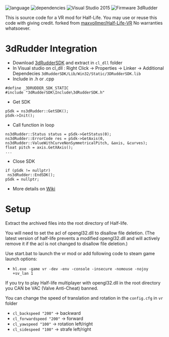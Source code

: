 ![language](https://img.shields.io/badge/Language-c%2B%2B-green.svg) 
![dependencies](https://img.shields.io/badge/Dependecies-3dRudderSDK-green.svg)
![Visual Studio 2015](https://img.shields.io/badge/Visual%20Studio-2015-brightgreen.svg)
![Firmware 3dRudder](https://img.shields.io/badge/Firmware%203dRudder-%3E%20v1.3.4.0-brightgreen.svg)

This is source code for a VR mod for Half-Life. You may use or reuse this code with giving credit.
forked from [maxvollmer/Half-Life-VR](https://github.com/maxvollmer/Half-Life-VR)
No warranties whatsoever.

# 3dRudder Integration

* Download [3dRudderSDK](https://github.com/3DRudder/3dRudderSDK/archive/master.zip) and extract in ```cl_dll``` folder
* In Visual studio on cl_dll : Right Click -> Properties -> Linker -> Additional Dependecies
```3dRudderSDK/Lib/Win32/Static/3DRudderSDK.lib```
* Include in .h or .cpp 
```
#define _3DRUDDER_SDK_STATIC 
#include "3dRudderSDK\Include\3dRudderSDK.h"
```
* Get SDK
```
pSdk = ns3dRudder::GetSDK();
pSdk->Init();
```
* Call function in loop
```
ns3dRudder::Status status = pSdk->GetStatus(0);
ns3dRudder::ErrorCode res = pSdk->GetAxis(0, ns3dRudder::ValueWithCurveNonSymmetricalPitch, &axis, &curves);
float pitch = axis.GetXAxis();
...
```
* Close SDK
```
if (pSdk != nullptr)
 ns3dRudder::EndSDK();
pSdk = nullptr;
 ```
* More details on [Wiki](https://github.com/3DRudder/Half-Life-VR/wiki)
# Setup

Extract the archived files into the root directory of Half-life.
 
You will need to set the acl of opengl32.dll to disallow file deletion. (The latest version of half-life prevents a modified opengl32.dll and will actively remove it if the acl is not changed to disallow file deletion.)
 
Use start.bat to launch the vr mod or add following code to steam game launch options:
 * ```hl.exe -game vr -dev -env -console -insecure -nomouse -nojoy +sv_lan 1``` 
 
If you try to play Half-life multiplayer with opengl32.dll in the root directory you CAN be VAC (Valve Anti-Cheat) banned.

You can change the speed of translation and rotation in the ```config.cfg``` in ```vr``` folder
 * ```cl_backspeed "200"``` -> backward
 * ```cl_forwardspeed "200"``` -> forward
 * ```cl_yawspeed "100"``` -> rotation left/right
 * ```cl_sidespeed "100"``` -> strafe left/right